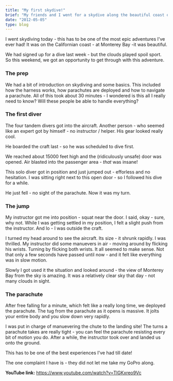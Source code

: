 ```yaml
---
title: "My first skydive!"
brief: "My friends and I went for a skydive along the beautiful coast of California. It was cool jumping off an airplane - I think I should get on the emergency seats from now on!"
date: "2012-05-05"
type: blog
---
```


I went skydiving today - this has to be one of the most epic adventures I've ever had! It was on the Californian coast - at Monterey Bay -it was beautiful.

We had signed up for a dive last week - but the clouds played spoil sport. So this weekend, we got an opportunity to get through with this adventure.

### The prep
We had a bit of introduction on skydiving and some basics. This included how the harness works, how parachutes are deployed and how to navigate a parachute. All of this took about 30 minutes - I wondered is this all I really need to know? Will these people be able to handle everything?

### The first diver
The four tandem divers got into the aircraft. Another person - who seemed like an expert got by himself - no instructor / helper. His gear looked really cool.

He boarded the craft last - so he was scheduled to dive first.

We reached about 15000 feet high and the (ridiculously unsafe) door was opened. Air blasted into the passenger area - *that* was insane!

This solo diver got in position and just jumped out - efforless and no hesitation. I was sitting right next to this open door - so I followed his dive for a while.

He just fell - no sight of the parachute. Now it was my turn.

### The jump
My instructor got me into position - squat near the door. I said, okay - sure, why not. While I was getting settled in my position, I felt a slight push from the instructor. And lo - I was outside the craft.

I turned my head around to see the aircraft. Its size - it shrunk rapidly. I was thrilled. My instructor did some manuevers in air - moving around by flicking his wrists. Turning by flicking both wrists. It all seemed to make sense. Not that only a few seconds have passed until now - and it felt like everything was in slow motion.

Slowly I got used it the situation and looked around - the view of Monterey Bay from the sky is amazing. It was a relatively clear sky that day - not many clouds in sight.

### The parachute
After free falling for a minute, which felt like a really long time, we deployed the parachute. The tug from the parachute as it opens is massive. It jolts your entire body and you slow down very rapidly.

I was put in charge of manuevering the chute to the landing site! The turns a parachute takes are really tight - you can feel the parachute resisting every bit of motion you do. After a while, the instructor took over and landed us onto the ground.

This has to be one of the best experiences I've had till date!

The one complaint I have is - they did not let me take my GoPro along.

**YouTube link:** https://www.youtube.com/watch?v=TlGKxreo9Vc
